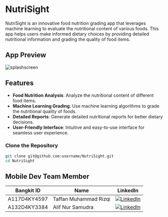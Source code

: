# NutriSight

NutriSight is an innovative food nutrition grading app that leverages machine learning to evaluate the nutritional content of various foods. This app helps users make informed dietary choices by providing detailed nutritional information and grading the quality of food items.

## App Preview
![splashscreen](https://github.com/Nutrisight-capstone-nutrisight-app/Nutrisight-Android-App/assets/75323709/1e88a2a8-1493-41b7-905b-c514be8bb882)

## Features

- **Food Nutrition Analysis**: Analyze the nutritional content of different food items.
- **Machine Learning Grading**: Use machine learning algorithms to grade the nutritional quality of foods.
- **Detailed Reports**: Generate detailed nutritional reports for better dietary decisions.
- **User-Friendly Interface**: Intuitive and easy-to-use interface for seamless user experience.


### Clone the Repository

```bash
git clone git@github.com:username/NutriSight.git
cd NutriSight
```

## Mobile Dev Team Member
| Bangkit ID  | Name  | LinkedIn |
|------------|------------|------------| 
| A117D4KY4597| Taffan Muhammad Rizqi|[![LinkedIn](https://img.shields.io/badge/LinkedIn-Connect-blue)](https://www.linkedin.com/in/taffan-muhammad-rizqi/)
| A132D4KY3384| Alif Nur Samudra|[![LinkedIn](https://img.shields.io/badge/LinkedIn-Connect-blue)](https://www.linkedin.com/in/alif-nur-samudra-54b4b624b/)


